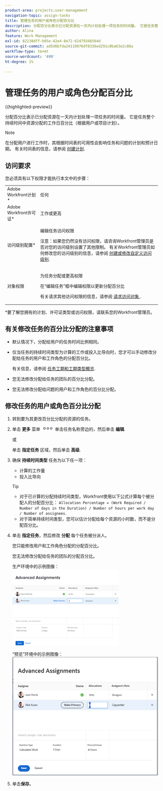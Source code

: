 ```yaml
---
product-area: projects;user-management
navigation-topic: assign-tasks
title: 管理任务的用户或角色分配百分比
description: 分配百分比表示已分配资源在一天内计划处理一项任务的时间量。 它是任务整个持续时间中资源分配的工作日百分比（根据用户或项目计划）。
author: Alina
feature: Work Management
exl-id: 82238dff-b95e-42e4-8e72-6247934b504d
source-git-commit: ad5d6bfda24119076df8336ed291c0ba63e2c88a
workflow-type: tm+mt
source-wordcount: '499'
ht-degree: 1%

---
```


# 管理任务的用户或角色分配百分比

{{highlighted-preview}}

分配百分比表示已分配资源在一天内计划处理一项任务的时间量。 它是任务整个持续时间中资源分配的工作日百分比（根据用户或项目计划）。

>[!NOTE]
>
>在分配用户进行工作时，其根据时间表的可用性会影响任务和问题的计划和预计日期。 有关时间表的信息，请参阅 [创建计划](../../../administration-and-setup/set-up-workfront/configure-timesheets-schedules/create-schedules.md).

## 访问要求

您必须具有以下权限才能执行本文中的步骤：

<table style="table-layout:auto"> 
 <col> 
 <col> 
 <tbody> 
  <tr> 
   <td role="rowheader">Adobe Workfront计划*</td> 
   <td> <p>任何</p> </td> 
  </tr> 
  <tr> 
   <td role="rowheader">Adobe Workfront许可证*</td> 
   <td> <p>工作或更高</p> </td> 
  </tr> 
  <tr> 
   <td role="rowheader">访问级别配置*</td> 
   <td> <p>编辑任务访问权限</p> <p>注意：如果您仍然没有访问权限，请咨询Workfront管理员是否对您的访问级别设置了其他限制。 有关Workfront管理员如何修改您的访问级别的信息，请参阅 <a href="../../../administration-and-setup/add-users/configure-and-grant-access/create-modify-access-levels.md" class="MCXref xref">创建或修改自定义访问级别</a>.</p> </td> 
  </tr> 
  <tr> 
   <td role="rowheader">对象权限</td> 
   <td> <p>为任务分配或更高权限</p> <p>在“编辑任务”框中编辑权限以更新分配百分比</p> <p>有关请求其他访问权限的信息，请参阅 <a href="../../../workfront-basics/grant-and-request-access-to-objects/request-access.md" class="MCXref xref">请求访问对象 </a>.</p> </td> 
  </tr> 
 </tbody> 
</table>

&#42;要了解您拥有的计划、许可证类型或访问权限，请联系您的Workfront管理员。

## 有关修改任务的百分比分配的注意事项

* 默认情况下，分配给用户的任务时间比例相同。
* 仅当任务的持续时间类型为计算的工作或投入比导向时，您才可以手动修改分配给任务的用户和工作角色的分配百分比。

  有关信息，请参阅 [任务工期和工期类型概览](../../../manage-work/tasks/taskdurtn/task-duration-and-duration-type.md).

* 您无法修改分配给任务的团队的百分比分配。
* 您无法修改分配给问题的用户和工作角色的百分比分配。

## 修改任务的用户或角色百分比分配

1. 转到要为其更改百分比分配的资源的任务。
1. 单击 **更多** 菜单 ![](assets/qs-more-icon-on-an-object.png) 单击任务名称旁边的，然后单击 **编辑**.

   或

   单击 **指定任务** 区域，然后单击 **高级**.

1. 确保 **持续时间类型** 任务为以下任一项：

   * 计算的工作量
   * 投入比导向

   >[!TIP]
   >
   >* 对于已计算的分配持续时间类型，Workfront使用以下公式计算每个被分配人的分配百分比： `Allocation Percentage = (Work Required / Number of days in the Duration) / Number of hours per work day / Number of assignees`.
   >* 对于简单持续时间类型，您可以估计分配给每个资源的小时数，而不是分配百分比。

1. 单击 **指定任务**，然后修改 **分配** 每个任务被分派人。

   您只能修改用户和工作角色分配的分配百分比。

   您无法修改分配给任务的团队的分配百分比。

   生产环境中的示例图像：
   ![](assets/qs-advanced-assignments-box-with-duration-type-and-duration-350x251.png)

   <span class="preview">“预览”环境中的示例图像：</span>
   ![修改分配百分比](assets/advanced-assignments-allocation-percentage.png)

1. 单击&#x200B;**保存**。
